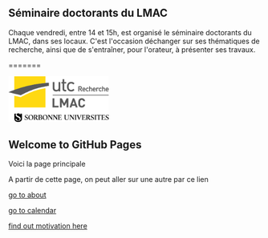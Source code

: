 
## Séminaire doctorants du LMAC

Chaque vendredi, entre 14 et 15h, est organisé le séminaire doctorants du LMAC, dans ses locaux.
C'est l'occasion déchanger sur ses thématiques de recherche, ainsi que de s'entraîner, pour l'orateur, à présenter ses travaux.

=======

<img src="img/logoLMAC_SU.jpg" alt="New logo of the LMAC" style="width: 200px;"/>

## Welcome to GitHub Pages


Voici la page principale


A partir de cette page, on peut aller sur une autre par ce lien

[go to about](about)

[go to calendar](calendar)

[find out motivation here](motivation)
